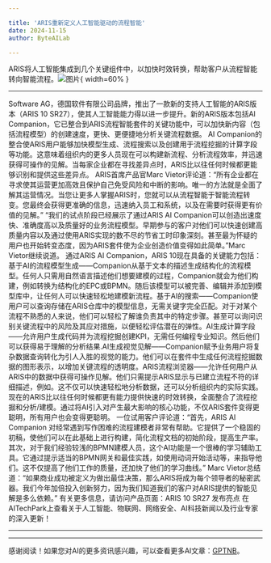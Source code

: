 ```yaml
---

title: 'ARIS重新定义人工智能驱动的流程智能'
date: 2024-11-15
author: ByteAILab

---
```


ARIS将人工智能集成到几个关键组件中，以加快时效转换，帮助客户从流程智能转向智能流程。![图片](https://ai-techpark.com/wp-content/uploads/2024/11/ARIS-Re-De-960x540.jpg){ width=60% }

---

Software AG，德国软件有限公司品牌，推出了一款新的支持人工智能的ARIS版本（ARIS 10 SR27），使其人工智能能力得以进一步提升。新的ARIS版本包括AI Companion，它已整合到ARIS流程智能套件的关键功能中，可以加快新内容（包括流程模型）的创建速度，更快、更便捷地分析关键流程数据。
AI Companion的整合使ARIS用户能够加快模型生成、流程搜索以及创建用于流程挖掘的计算字段等功能。这意味着组织内的更多人员现在可以构建新流程、分析流程效率，并迅速获得可操作的见解。当每家企业都在寻找差异点时，ARIS比以往任何时候都更能够识别和提供这些差异点。
ARIS首席产品官Marc Vietor评论道：“所有企业都在寻求使其运营更加高效且保护自己免受风险和中断的影响。唯一的方法就是全面了解其运营情况。当您让更多人掌握ARIS时，您就可以从流程智能于智能流程转变。您最终会获得更准确的信息，迅速纳入员工和系统，以及在需要时获得更有价值的见解。”
“我们的试点阶段已经展示了通过ARIS AI Companion可以创造出速度快、准确度高以及质量好的业务流程模型。早期参与的客户对他们可以快速创建高质量内容以及通过使用ARIS实现的数不尽的节省工时印象深刻。甚至最为怀疑的用户也开始转变态度，因为ARIS套件使为企业创造价值变得如此简单。”Marc Vietor继续说道。
通过ARIS AI Companion，ARIS 10现在具备的关键能力包括：
基于AI的流程模型生成——Companion从基于文本的描述生成结构化的流程模型。任何人只需用自然语言描述他们想要建模的过程，Companion就会为他们构建，例如转换为结构化的EPC或BPMN。随后该模型可以被完善、编辑并添加到模型库中，让任何人可以快速轻松地建模新流程。基于AI的搜索——Companion使用户可以查询存储在ARIS仓库中的模型信息，无需关键字完全匹配。对于对某个流程不熟悉的人来说，他们可以轻松了解谁负责其中的特定步骤。甚至可以询问识别关键流程中的风险及其应对措施，以便轻松评估潜在的弹性。AI生成计算字段——允许用户生成代码并为流程挖掘创建KPI，无需任何编程专业知识。然后他们可以获得易于理解的分析结果.AI生成视觉见解——Companion赋予业务用户将复杂数据查询转化为引人入胜的视觉的能力。他们可以在套件中生成任何流程挖掘数据的图形表示，以增加关键流程的透明度。ARIS流程浏览器——允许任何用户从ARIS中的数据中获得可操作见解。他们只需提示ARIS显示与已建立流程不符的详细描述，例如。这不仅可以快速轻松地分析数据，还可以分析组织内的实际实践。
现在的ARIS比以往任何时候都更有能力提供快速的时效转换，全面整合了流程挖掘和分析/建模。通过将AI引入对产生最大影响的核心功能，不仅ARIS套件变得更聪明，所有用户也会变得更聪明。
一位试用客户评论道：“首先，ARIS AI Companion 对经常遇到写作困难的流程建模者非常有帮助。它提供了一个稳固的初稿，使他们可以在此基础上进行构建，简化流程文档的初始阶段，提高生产率。其次，对于我们经验较浅的BPMN建模人员，这个AI功能是一个很棒的学习辅助工具。它通过提示适当的BPMN网关和最佳实践，如使用动词开始活动等，来指导他们。这不仅提高了他们工作的质量，还加快了他们的学习曲线。”
Marc Vietor总结道：“如果商业成功被定义为做出最佳决策，那么ARIS将成为每个领导者的秘密武器。我们今年加倍投入创新努力，因为我们知道我们的客户对ARIS提供的智能见解是多么依赖。”
有关更多信息，请访问产品页面：ARIS 10 SR27 发布亮点
在AITechPark上查看关于人工智能、物联网、网络安全、AI科技新闻以及行业专家的深入更新！

---
---
感谢阅读！如果您对AI的更多资讯感兴趣，可以查看更多AI文章：[GPTNB](https://gptnb.com)。
